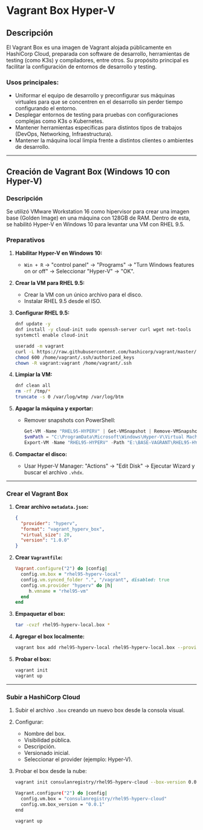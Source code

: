 # Vagrant Box Hyper-V  

## Descripción  

El Vagrant Box es una imagen de Vagrant alojada públicamente en HashiCorp Cloud, preparada con software de desarrollo, herramientas de testing (como K3s) y compiladores, entre otros. Su propósito principal es facilitar la configuración de entornos de desarrollo y testing.  

### Usos principales:  
- Uniformar el equipo de desarrollo y preconfigurar sus máquinas virtuales para que se concentren en el desarrollo sin perder tiempo configurando el entorno.  
- Desplegar entornos de testing para pruebas con configuraciones complejas como K3s o Kubernetes.  
- Mantener herramientas específicas para distintos tipos de trabajos (DevOps, Networking, Infraestructura).  
- Mantener la máquina local limpia frente a distintos clientes o ambientes de desarrollo.  

---

## Creación de Vagrant Box (Windows 10 con Hyper-V)  

### Descripción  
Se utilizó VMware Workstation 16 como hipervisor para crear una imagen base (Golden Image) en una máquina con 128GB de RAM. Dentro de esta, se habilitó Hyper-V en Windows 10 para levantar una VM con RHEL 9.5.  

### Preparativos  
1. **Habilitar Hyper-V en Windows 10:**  
    - `Win + R` → "control panel" → "Programs" → "Turn Windows features on or off" → Seleccionar "Hyper-V" → "OK".  

2. **Crear la VM para RHEL 9.5:**  
    - Crear la VM con un único archivo para el disco.  
    - Instalar RHEL 9.5 desde el ISO.  

3. **Configurar RHEL 9.5:**  
    ```bash  
    dnf update -y  
    dnf install -y cloud-init sudo openssh-server curl wget net-tools  
    systemctl enable cloud-init  

    useradd -m vagrant  
    curl -L https://raw.githubusercontent.com/hashicorp/vagrant/master/keys/vagrant.pub -o /home/vagrant/.ssh/authorized_keys  
    chmod 600 /home/vagrant/.ssh/authorized_keys  
    chown -R vagrant:vagrant /home/vagrant/.ssh  
    ```  

4. **Limpiar la VM:**  
    ```bash  
    dnf clean all  
    rm -rf /tmp/*  
    truncate -s 0 /var/log/wtmp /var/log/btm  
    ```  

5. **Apagar la máquina y exportar:**  
    - Remover snapshots con PowerShell:  
      ```powershell  
      Get-VM -Name "RHEL95-HYPERV" | Get-VMSnapshot | Remove-VMSnapshot  
      $vmPath = "C:\ProgramData\Microsoft\Windows\Hyper-V\Virtual Machines"  
      Export-VM -Name "RHEL95-HYPERV" -Path "E:\BASE-VAGRANT\RHEL95-HYPERV"  
      ```  

6. **Compactar el disco:**  
    - Usar Hyper-V Manager: "Actions" → "Edit Disk" → Ejecutar Wizard y buscar el archivo `.vhdx`.  

---

### Crear el Vagrant Box  

1. **Crear archivo `metadata.json`:**  
    ```json  
    {  
      "provider": "hyperv",  
      "format": "vagrant_hyperv_box",  
      "virtual_size": 20,  
      "version": "1.0.0"  
    }  
    ```  

2. **Crear `Vagrantfile`:**  
    ```ruby  
    Vagrant.configure("2") do |config|  
      config.vm.box = "rhel95-hyperv-local"  
      config.vm.synced_folder ".", "/vagrant", disabled: true  
      config.vm.provider "hyperv" do |h|  
         h.vmname = "rhel95-vm"  
      end  
    end  
    ```  

3. **Empaquetar el box:**  
    ```bash  
    tar -cvzf rhel95-hyperv-local.box *  
    ```  

4. **Agregar el box localmente:**  
    ```bash  
    vagrant box add rhel95-hyperv-local rhel95-hyperv-local.box --provider=hyperv  
    ```  

5. **Probar el box:**  
    ```bash  
    vagrant init  
    vagrant up  
    ```  

---

### Subir a HashiCorp Cloud  

1. Subir el archivo `.box` creando un nuevo box desde la consola visual.  
2. Configurar:  
    - Nombre del box.  
    - Visibilidad pública.  
    - Descripción.  
    - Versionado inicial.  
    - Seleccionar el provider (ejemplo: Hyper-V).  

3. Probar el box desde la nube:  
    ```bash  
    vagrant init consulanregistry/rhel95-hyperv-cloud --box-version 0.0.1  

    Vagrant.configure("2") do |config|  
      config.vm.box = "consulanregistry/rhel95-hyperv-cloud"  
      config.vm.box_version = "0.0.1"  
    end  

    vagrant up  
    ```  
